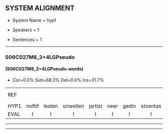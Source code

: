
## SYSTEM ALIGNMENT

- System Name = hyp1

- Speakers = 1

- Sentences = 1

---

### S06C027M8_3+4LGPseudo

#### (S06C027M8_3+4LGPseudo-words)

- Cor=0.0%	Sub=68.3%	Del=0.0%	Ins=31.7%

|  |  |  |  |  |  |  |  |  |  |  |  |  |  |  |  |  |  |  |  |  |  |  |  |  |  |  |  |  |  |  |  |  |  |  |  |  |  |  |  |  |  |  |  |  |  |  |  |  |  |  |  |  |  |  |  |  |  |  |  |  |
|:--- |:---:|:---:|:---:|:---:|:---:|:---:|:---:|:---:|:---:|:---:|:---:|:---:|:---:|:---:|:---:|:---:|:---:|:---:|:---:|:---:|:---:|:---:|:---:|:---:|:---:|:---:|:---:|:---:|:---:|:---:|:---:|:---:|:---:|:---:|:---:|:---:|:---:|:---:|:---:|:---:|:---:|:---:|:---:|:---:|:---:|:---:|:---:|:---:|:---:|:---:|:---:|:---:|:---:|:---:|:---:|:---:|:---:|:---:|:---:|:---:|
| REF |  |  |  |  |  |  |  |  |  |  |  |  |  |  |  |  |  |  |  | ometuif | toejietsen | oonwijlen | jattesiet | nurudien | stoenydaas | deuveltek | juitonie | gevijdel | sidowaan | spekkeraai | wachteniek | verpierik | nappegreeuw | mantaroen | schielendaspen | * | crobeklunker | kabbestepen*(kaboutersteelpen) | verwarig | ooiebiekje | fandelig | jalekrewen | smoralij | zeekvlachine | kanaroe | toineetlijgen | meitsegrok | kantelogsten | ondermind | choporatie | zennebral | ijraspangen | blottenduuf | girdofhaalder | tobbermoeit | poentalschouden | havedil | verbrakkertje | gerauwejaak | hapeneren |
| HYP1 | noftif | lesten | onwellen | jartist | neer | gedin | stoentas | de | ftek | wilton | jef | tijl | tis | fam | spekra | wartind | verprikke | mapgeewen | matroun | sschildanspen | kroopreuken | kabouters | terpen | verwarrig | ontbijken | van | teling | ja | krewen | smorgali | sik | flakinningv | karco | tenlov | negnenv | met | schrok | calordenv | omtre | mev | niet | opreiten | sinv | bal | es | pachin | plok | ferdef | ril | ofarden | or | ton | broeiend | ton | plashaten | offildil | fecar | paktje | gaukkraak | apteren |
| EVAL | I | I | I | I | I | I | I | I | I | I | I | I | I | I | I | I | I | I | I | S | S | S | S | S | S | S | S | S | S | S | S | S | S | S | S | S | S | S | S | S | S | S | S | S | S | S | S | S | S | S | S | S | S | S | S | S | S | S | S | S |
---

---
